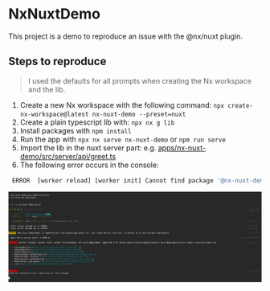 # NxNuxtDemo

This project is a demo to reproduce an issue with the @nx/nuxt plugin.

## Steps to reproduce

> I used the defaults for all prompts when creating the Nx workspace and the lib.

1. Create a new Nx workspace with the following command: `npx create-nx-workspace@latest nx-nuxt-demo --preset=nuxt`
2. Create a plain typescript lib with: `npx nx g lib`
3. Install packages with `npm install`
4. Run the app with `npx nx serve nx-nuxt-demo` or `npm run serve`
5. Import the lib in the nuxt server part: e.g. [apps/nx-nuxt-demo/src/server/api/greet.ts](apps/nx-nuxt-demo/src/server/api/greet.ts) 
6. The following error occurs in the console:
```bash
 ERROR  [worker reload] [worker init] Cannot find package '@nx-nuxt-demo/demo' imported from /home/lmoesle/source/playground/nx-nuxt-demo/apps/nx-nuxt-demo/.nuxt/dev/index.mjs 
```

![Stacktrace](Stack-Trace.png)
